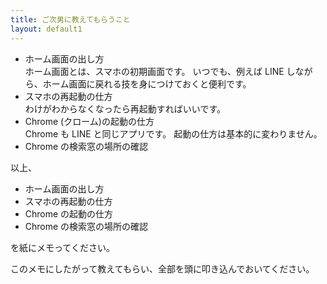 ```yaml
---
title: ご次男に教えてもらうこと
layout: default1
---
```

- ホーム画面の出し方  
  ホーム画面とは、スマホの初期画面です。
  いつでも、例えば LINE しながら、ホーム画面に戻れる技を身につけておくと便利です。
- スマホの再起動の仕方  
  わけがわからなくなったら再起動すればいいです。
- Chrome (クローム)の起動の仕方  
  Chrome も LINE と同じアプリです。
  起動の仕方は基本的に変わりません。
- Chrome の検索窓の場所の確認

以上、
- ホーム画面の出し方
- スマホの再起動の仕方
- Chrome の起動の仕方
- Chrome の検索窓の場所の確認

を紙にメモってください。

このメモにしたがって教えてもらい、全部を頭に叩き込んでおいてください。
